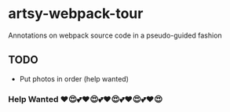 # artsy-webpack-tour
Annotations on webpack source code in a pseudo-guided fashion

## TODO 
* Put photos in order (help wanted)

### Help Wanted ❤😍💕❤😍💕❤😍💕❤😍💕❤😍

